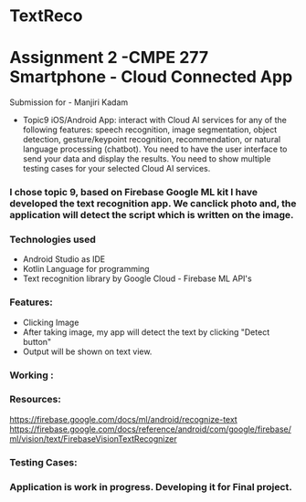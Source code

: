 # TextReco
# Assignment 2 -CMPE 277 Smartphone - Cloud Connected App
Submission for - Manjiri Kadam

* Topic9 iOS/Android App: interact with Cloud AI services for any of the following features: speech recognition, image segmentation, object detection, gesture/keypoint recognition, recommendation, or natural language processing (chatbot). 
You need to have the user interface to send your data and display the results. You need to show multiple testing cases for your selected Cloud AI services.

### I chose topic 9, based on Firebase Google ML kit I have developed the text recognition app. We canclick photo and, the application will detect the script which is written on the image.

### Technologies used
* Android Studio as IDE
* Kotlin Language for programming
* Text recognition library by Google Cloud - Firebase ML API's

### Features:
* Clicking Image
* After taking image, my app will detect the text by clicking "Detect button"
* Output will be shown on text view. 

### Working :

### Resources:

https://firebase.google.com/docs/ml/android/recognize-text
https://firebase.google.com/docs/reference/android/com/google/firebase/ml/vision/text/FirebaseVisionTextRecognizer

### Testing Cases:


### 

### Application is work in progress. Developing it for Final project.
